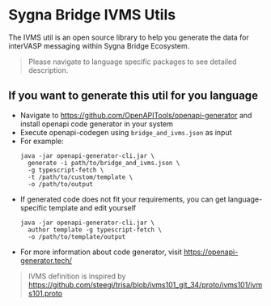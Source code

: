 # Sygna Bridge IVMS Utils
The IVMS util is an open source library to help you generate the data for interVASP messaging within Sygna Bridge Ecosystem.

> Please navigate to language specific packages to see detailed description.

## If you want to generate this util for you language
* Navigate to https://github.com/OpenAPITools/openapi-generator and install openapi code generator in your system
* Execute openapi-codegen using `bridge_and_ivms.json` as input
* For example:
  ```
  java -jar openapi-generator-cli.jar \
    generate -i path/to/bridge_and_ivms.json \
    -g typescript-fetch \
    -t /path/to/custom/template \
    -o /path/to/output
  ```
* If generated code does not fit your requirements, you can get  language-specific template and edit yourself
  ```
  java -jar openapi-generator-cli.jar \
    author template -g typescript-fetch \
    -o /path/to/template/output
  ```
* For more information about code generator, visit https://openapi-generator.tech/

> IVMS definition is inspired by https://github.com/steegi/trisa/blob/ivms101_git_34/proto/ivms101/ivms101.proto